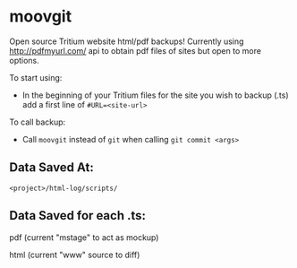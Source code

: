 moovgit
=======

Open source Tritium website html/pdf backups! Currently using http://pdfmyurl.com/ api to obtain pdf files of sites but open to more options.

To start using:

* In the beginning of your Tritium files for the site you wish to backup (.ts) add a first line of 
<code>#URL=\<site-url\></code>

To call backup:

* Call <code>moovgit</code> instead of <code>git</code> when calling <code>git commit \<args></code>

Data Saved At:
--------------
<code>\<project>/html-log/scripts/</code>

Data Saved for each .ts:
-------------------
pdf (current "mstage" to act as mockup)

html (current "www" source to diff)
